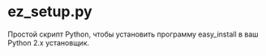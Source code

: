 # ez_setup.py
 Простой скрипт Python, чтобы установить программу  easy_install в ваш Python 2.x установщик.
